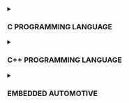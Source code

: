  <details><summary><h3>C PROGRAMMING LANGUAGE</h3></summary>
 
<!-- ----------------------------------C Bassic-------------------------------------------- -->


<details>
  <summary><h4>C BASIC </h4></summary>

#### 1. Type Data and Libraries:

Trong ngôn ngữ C, thì sẽ có các thư viện chuẩn có sẵn như:
```C
 #include<stdio.h>
 #include<stdlib.h>
 #include<stdint.h> 
```
   Các loại kiểu dữ liệu được dùng trong C và tuỳ thuộc vào kiến trúc của vi xử lý mà các kiểu dữ liệu có kích thước khác nhau:

 <img src="https://web888.vn/wp-content/uploads/2022/03/C-Datatypes-Range-and-Sizes.webp">
 

   Trong Embedded System thì ta sẽ sử dụng thư viện:
```C 
#include <stdint.h>
```
 
**Example:**
```C
#include<stdio.h>
#include<stdint.h>

uint8_t var; // 1 byte  // 2^8=256 //Giá trị từ 0 to 255
uint32_t var2;// 4 byte // 2^32 memmory //Giá trị  0 den 2^32-1
int16_t var3;// 2 byte // 2^16 memory //Giá trị -(2^16)/2 to (2^16)/2 -1
```
#### 2. Typedef:
  
- Được dùng để thay đổi tên cho kiểu dữ liệu.
```c
 typedef struct 
 {
    float x;
    float y;
 }ToaDo;          // dung typedef doi ten du lieu struct

typedef int typeint;// dung typedef de doi ten int

 typeint a=10;   // khai bao a theo typeint
 ToaDo data;     //  khai bao data theo ToaDo
```

#### 3. Function:
 
 Trong C, thì sẽ hai loại hàm trả về giá trị hoặc không có kiểu trả về. Ngoài ra còn có hàm trả lại địa chỉ.
 ```c
 // Hàm không có kiểu trả về
 void test (){
    printf("Gia tri ham so\n");
 }
// Hàm trả lại giá trị là kiểu int
 int tong(int a, int b){
     return a + b;
 }
 // Hàm trả lại địa chỉ của 1 đối tượng
 int *ptr(){   // Hàm trả lại địa chỉ 
    static int x = 10;
    return &x;
 }
 ```
#### 4. Enum:
  Là kiểu dữ liệu liệt kê trong C, các member sẽ được giá trị và các member kế sau sẽ được + 1. Dùng typedef để thay đổi tên dữ liệu.

  **Tóm lại:**
  + Giá trị của các phần tử sẽ bằng 0 -> N-1 nếu không gán giá trị ban đầu
  + Giá trị của phần tử sau sẽ tăng lên 1 đơn vị so với phần tử đứng trước
 ```c
 typedef enum{
     Thu2,
     Thu3, 
     Thu4,
     Thu5, 
     Thu6,
}Thu;

Thu x;
 ```
#### 5. For loop:
Vòng lặp for sẽ có 3 phần: Khởi tạo biến -> So sánh điều kiện -> Thay đổi giá trị.

```c
for(uint8_t i=0; i<10;i++) // khoi tao bien, condition of i, change value
    {
        printf("Gia tri: %d\n", i); // gia tri man hinh
    }

    // break in loop
     for(uint8_t i=0; i<10;i++) 
    {
        if(i>6) break;// when meet break then exit loop
        printf("Gia tri: %d\n", i); 
    }

    // continious in loop
     for(uint8_t i=0; i<10;i++) 
    {
        if(i>6) continue;;// when meet continious cancel 
        //cau lenh ben duoi and quay lai vong lap
        printf("Gia tri: %d\n", i); 
    }

```
#### 6. While:
Đối với while thì sẽ thực hiện kiểm tra điều kiện sau đó mới thực hiện câu lệnh bên dưới.
```c
 // loop while

    while (i<10)// nếu thoả điều khiên trong while thì tiếp tục lệnh
    {
        printf("Gia tri cua dieu khien: %d\n",i);
        i++;
    }
```
#### 7. Do while:
Đối với do while thì sẽ thực hiện câu lệnh trước rồi mới kiểm tra điều kiện.
```c
// do while
  do
   {
    printf("Gia tri la : %d\n", x);
    x++;
   } while (x<10);
```
#### 8. If else:
Đối với trường hợp này nếu 1 trong các điều kiện thoả thì thoát và xuống câu lệnh bên dưới.
```c
if (y>=8)
   {
    printf("Gioi ");
   }
else if (y>=7)
   {
    printf("Kha ");
   }
else
   {
     printf("Trung Binh ");
   }

```
Đối với trường hợp này thì sẽ so sánh các trường hợp nếu thoả thì thoát và xuống câu lệnh bên dưới. Ở kiểu này thì nó sẽ làm tốn thời gian xử lý hơn.
  ```c
  if (y>=8)
   {
    printf("Gioi ");
   }
   if (y>=7)
   {
    printf("Kha ");
   }
   if (y<=5)
   {
     printf("Trung Binh ");
   }
   
  ```
  #### 9. Switch case:
Đối vơi switch case thì sẽ so sánh từng case sẽ thực hiện. Cần phải phải có `break` để thoát ra nếu không nó sẽ thực hiện lệnh bên dưới. Nếu không có trường hợp nào thoả thì xuống `default` thực hiện.
  ```c
  switch (thu)
   {
   case Thu2:
    printf("Thu 2\n");
    break;
   case Thu3:
    printf("Thu 3\n");
    break;
   case Thu4:
    printf("Thu 4\n");
    break;
   case Thu5:
    printf("Thu 5\n");
    break;
   case Thu6:
    printf("Thu 6\n");
    break;
   default:
   printf("Khong hop le\n");
    break;
   }
  ```
</details>



<details>
<summary><h4>POINTER</h4></summary>

#### 1. Khái niệm về Pointer?

* Là biến sẽ lưu giá trị là địa chỉ bộ nhớ/ô nhớ của đối tượng mà nó trỏ đến.

* Để trỏ đến lưu địa chỉ của đối tượng thì biến con trỏ phải được khai báo đúng kiểu dữ liệu.
- Bộ nhớ RAM chứa rất nhiều ô nhớ, mỗi ô nhớ có kích thước 1 byte.
- Mỗi ô nhớ có địa chỉ duy nhất và địa chỉ này được đánh số từ 0 trở đi. Nếu CPU 32 bit thì có 2^32 địa chỉ có thể đánh cho các ô nhớ trong RAM.

![pointer](https://gochocit.com/wp-content/uploads/2021/09/dia-chi-don-vi-nho-duoc-danh-dia-chi.png)

* Khi khai báo biến, trình biên dịch dành riêng một vùng nhớ với địa chỉ duy nhất để lưu biến. Trình biên dịch có nhiệm vụ liên kết địa chỉ ô nhớ đó với tên biến. Khi gọi tên biến, nó sẽ truy xuất tự động đến ô nhớ đã liên kết với tên biến để lấy dữ liệu. 

![pointer](https://gochocit.com/wp-content/uploads/2021/09/dia-chi-cua-bien-la-dia-chi-o-nho-dau-tien.png)
    
```c
 int *ptr= &a;

 printf("Dia chi cua a : %p\n", &a);

 printf("Dia chi cua a : %p\n", ptr);

 printf("Gia tri cua a : %p\n", *(&a));

 printf("Gia tri cua a : %p\n", *ptr);
```
  
#### 2. Kích thước của  biến con trỏ

Thực tế kích thước con trỏ sẽ phụ thuộc vào kiến trúc của vi xử lý:

- Kiến trúc 32 bit/8 bit = 4 bytes
- Kiến trúc 64 bit/8 bit = 8 bytes
- Kiến trúc 16 bit/8 bit = 2 bytes

#### 3. Khai báo con trỏ:
  <`kiểu dữ liệu`>  *<`tên biến`>

**Các kiểu dữ liệu khai báo con trỏ**
  
  ```C
  int *ptr1; // khai báo con trỏ để trỏ tới biến kiểu nguyên 
  float *ptr2; // khai báo con trỏ để trỏ tới biến kiểu thực 
  char *ptr3; // khai báo con trỏ để trỏ tới biến kiểu ký tự 
```

 *Example :*
```C
#include <stdio.h>
int main(){
	int *ptr=&a;
	printf("dia chi a %p\n",&a);
	printf("gia tri ptr %p\n",ptr);
	printf("gia tri cua a :d\n",*ptr);
return 0;
}
```
#### 4. Con trỏ Void: 

*Khai báo* : void *ptr;

Void *ptr là con trỏ có thể trỏ lưu địa chỉ tất cả các đối tượng với kiểu dữ liệu khác nhau. Nhưng để lấy giá trị tại các đối tượng đó thì cần ép kiểu dữ liệu cho con trỏ.

```C
printf("test i=%d\n",(int*)ptr); //ép kiểu ptr về int
```
Nếu muốn lấy giá trị tại địa chỉ
```C
printf("test i=%d\n",*(int*)ptr);  
```
**Example:**
```c
//con tro void
int i=10;
double d=10.3;   
char c='A';

void *ptr=NULL; // con trỏ void sẽ lưu Null(giá trị 0 ) sẽ không biến thành con trỏ rác

void test(){
    printf("This is a test\n");
 }

ptr=&d;
printf("Gia tri tai dia chi: %lf ",*((double*)ptr));// Lấy giá trị của đối tượng khi con trỏ void trỏ đến và ép kiểu dữ liệu double cho ptr

ptr=&c;
printf("Gia tri tai dia chi: %c ",*((char*)ptr));// Lấy giá trị của đối tượng khi con trỏ void trỏ đến và ép kiểu dữ liệu char cho ptr

ptr=&i;
printf("Gia tri tai dia chi: %d ",*((int*)i));// Lấy giá trị của đối tượng khi con trỏ void trỏ đến và ép kiểu dữ liệu int cho ptr

ptr=&test;
printf("Dia chi ham test : %p\n ", ptr);// Lấy địa chỉ của hàm test
```

#### 5. Con trỏ hàm:

**`<kiểu trả về> (*tên con trỏ)(input parameter)`**
* Là con trỏ lưu trữ địa chỉ của một hàm, ta có thể gọi hàm(với các input parameter) mà thông qua biến đó trỏ tới như sau:

`**Ngoài ra, ép kiểu con trỏ trỏ đến object thành con trỏ hàm:**`

```c
 void *ptr3=NULL;// con trỏ void
    
 ptr3=&Tich1;// tro den luu dia chi ham Tich

((void(*)(int,int))ptr3)(8,4); // ép kiểu về con trỏ thành con trỏ hàm với hai input parameter
```

**Example về Pointer hàm nhận với input paramater kiểu int và trả về dữ liệu kiểu void.**
```C
void (*func)(int,int);// khai báo con trỏ hàm với hai input parameter
```
*Các function:*
```c
void Tong(int a, int b){
    printf("Tong cua %d va %d: %d\n",a,b,a+b);
}

void Hieu(int a, int b){
    printf("Hieu cua %d va %d: %d\n",a,b,a-b);
}

void Tich1(int a, int b){
    printf("Multiple cua %d va %d: %d\n",a,b,a*b);
}

int Tich2(int a, int b){ // hàm trả về kiểu int
    return a*b;
}

void Divide(int a, int b){
    printf("Divide cua %d va %d: %lf\n",a,b, (double) a/b);
}
```

```C
int main(){

      void(*ptr1)(int,int);// khai báo con trỏ hàm kiểu void

      ptr1=&Tong;// lưu địa chỉ hàm Tong
      ptr1(4,5); // Cho hàm Tong với hai input parameter

      ptr1=&Hieu;// lưu địa chỉ hàm Hieu
      ptr1(8,2); // Cho hàm Hieu với hai input parameter

      ptr1=&Tich1;// lưu địa chỉ hàm Tich1
      ptr1(2,4);  // Cho hàm Tich1 với hai input parameter

      ptr1=&Divide;// lưu địa chỉ hàm Divide
      ptr1(6,2);   // Cho hàm Divide với hai input parameter

      int(*ptr2)(int,int)=&Tich2;// khai báo con trỏ hàm kiểu int 
      ptr2(5,6);                 // Cho hàm Tich2 với hai input parameter               
}
```

**Ngoài ra, ta có thể dùng hàm function với input paramater là  `con trỏ hàm` với hai `biến kiểu int`**
```c
void Tinhtoan(void(*func)(int,int),int a, int b){    // input: con trỏ hàm và hai biến kiểu int
      printf("Tinh Toan\n");
     func(a,b);                                      // input : a và b
}


int main(){

   Tinhtoan(&Tong,9,9);  // Cung cấp input cho hàm Tinhtoan

   Tinhtoan(&Divide,9,4); // Cung cấp input cho hàm Tinhtoan
 
}
```
**Sủ dụng một mảng con trỏ để trỏ đến lưu trữ địa chỉ các hàm:**

```C
int main(){

void *arr[]={&Tong,&Hieu,&Tich1,&Divide};// Mảng của con trỏ lưu địa chỉ các hàm

((void(*)(int,int))arr[2])(6,7);// ép kiểu con tro arr[2] thành con tro hàm 

((void(*)(int,int))arr[0])(8,6);// ép kiểu con tro arr[0] thành con tro hàm 

return 0;
}
```
### Tại sao phải dùng con trỏ Null?

`Con trỏ NULL`: khi khai báo 1 con trỏ phải gán địa chỉ cho nó, nếu khai báo chưa sử dụng thì khai báo thành con trỏ NULL ( lưu giá trị 0 ), không gán trị cho thì nó sẽ là con trỏ rác và trỏ đến lưu địac chỉ rác.


#### 7.Pointer to pointer:
* Cũng là một biến con trỏ nhưng sẽ lưu giá trị là địa chỉ của một biến con trỏ khác thay vì lưu địa chỉ của một đối tượng.

```C
int *ptr=&a;// ptr1 trỏ đến lưu địa chỉ của biến a
int **ptr1= &ptr; // ptr1 đến trỏ đến lưu địa chỉ của ptr

printf("Gia tri: %p",*(ptr1))// lấy giá trị mà ptr1 lưu địa chỉ đó là ptr

printf("Gia tri: %d",*(ptr))// lấy giá trị mà ptr lưu địa chỉ đó là a

printf("Gia tri: %d",*(*ptr1))// lấy giá trị địa chỉ a
```
* Lưu ý: Khi nào dùng input parameter là con trỏ và biến. Dùng biến khi ta không muốn thay đổi giá trị của biến trong hàm. Dùng con trỏ khi ta có thể thay đổi giá trị biến sử dụng trong hàm.
```c
   test(int *ptr, int a);

   test(&a,5);
```
#### 7. CON TRỎ HẰNG :
```c
int i = 10;
const int *ptr = &i;  // con trỏ hằng
*ptr = 89;  // lỗi vì không thể thay đổi giá trị của i thông qua con trỏ ptr chỉ có thể thay đổi giá trị qua i
// Chỉ thay đổi được địa chỉ mà biến con trỏ lưu
ptr = &x;   // thoả
x = 50;     // thoa
```

#### 8. HẰNG CON TRỎ :
```c
int i = 10;
int* const ptr = &x;
*ptr = 15;  // thay đổi giá trị i thông qua con trỏ ptr
px = &y;   // không thể thay đổi giá trị địa chỉ mà ptr lưu
```
#### 9. Chức năng CONST :
```c
void test(){
    const int a=10; // khoi tao phan vung Stack 
                   // thoat hoi ham thi thu hoi vung nho
//Các biến khai báo cục bộ và input parameter đều được lưu ở phân vùng Stack trừ cục bộ static
}
```
*Lưu ý: Các biến khai báo ở các phân vùng nhớ Text, Data, BSS thì khai báo toàn cục mới có hiệu lực, trừ biến cục bộ static ở Data và BSS*

**Example:**
```c
int arr[] = {6, 9, 5};

void string(const int arr[]){    //khi có const thì ta không thể thay đổi giá trị của các phần tử mảng

int main(){
   string(arr);
}
}
```
```c

void test1(const int a)// 0xa2 k de thay gia tri 20 khi co "const"
{

}

int main(int argc, char const *argv[])
{
  
    int b=20;// 0xc1
    test1(b);// gan gia tri 20
    printf(""Gia tri : %d);
    return 0;
}
```
*Lưu ý :*
```c
typedef struct main
{
    int x;
    int y;
}Point;
// chỉ là kiểu dữ liệu (format) chưa được khởi động bên trong phân vùng nhớ

Point x =(1,3);// khởi tạo phân vùng nhớ
```

</details>


<details>
<summary><h4>MEMORY LAYOUT</h4></summary>

**Sơ đồ phân vùng nhớ trên RAM Memory:**


|          Stack          |
| :---------------------: |
|            ↓            |
|            ↑            |
|          Heap           |
| Bss(Uninitialized data) |
| Data(Initialized data)  |
|          Text           |
	
#### 1. Phân vùng Text:
- Khi nạp source chương trình cho vi xử lý thì sẽ được lưu ở bộ nhớ Flash, cho dù tắt nguồn thì data và thông tin ở Flash vẫn không bị mất. Khi ta khởi động thì source program sẽ copy trong bộ nhớ Flash sang bộ nhớ RAM vào phân vùng TEXT, khi tắt nguồn thì data trong bộ nhớ RAM sẽ bị reset lại. Tốc độ truy xuất ở bộ nhớ RAM sẽ nhanh hơn so với bộ nhớ Flash.Thực tế, bộ nhớ Flash cũng có thể truy xuất dữ liệu ra nhưng tốc độ truy xuát sẽ bị chậm hơn.

- Chỉ quyền truy cập chỉ Read và nó chưa lệnh để thực thi nên tránh sửa đổi instruction.

- Chứa khai báo hằng số (constant) trong chương trình thì sẽ không bị thay đổi.
```c
const int b =20;// Khai bao constant duoc luu phan vung o TEXT
```

#### 2. Phân vùng Data:

- Quyền truy cập là Read và Write.
 ```c
  int a=30;// khai bao biến toàn cục phân sẽ lưu phân vùng Data
  a=20 ;  // cho quyền write biến toàn cục
  printf("a= %d\n", a);
 ```

- Chứa biến toàn cục or biến static với giá trị khởi tạo khác không.
```c
int a=9;// Biến toàn cục ở  phầnn vung Data
static int d=8;// Bien global/Local static ở phân vùng Data
```
- Được giải phóng/thu hồi khi kết thúc vòng đời của chương trình.

#### 3. Phân vùng BSS:

- Quyền truy cập là Read và Write.
 ```c
  int b=0;
  // khai bao biến toàn cục phân vùng BSS
  b=20 ;  // write biến toàn cục
  printf("b= %d\n", b);
 ```

- Chứa biến toàn cục or biến static với giá trị khởi tạo khác không.
```c
int a;
int a=0;
// Biến global được phân vung BSS
static int d=0;// Bien global/local static được phan vùng ở BSS
```
- Được giải phóng/thu hồi khi kết thúc vòng đời của chương trình.
     
####  4. Phân vùng Stack:

- Quyền truy cập là read và write.

  ```c
    int a=20// Bien local ở phân vùng Stack
    a=10;
    printf("a= %d\n", a);
  ```
- Được sử dụng cấp phát cho biến local, input parameter của hàm,…
  ```c
   void Tong(int a, int b){   // hai bien input parameter a va b duoc phan vung o Stack

   int c;// bien local o phan vung o Stack
   c=a+b;// thuc hien phep tong a + b ở bộ ALU tính toán (bo xu ly trung tam)
  
   printf("Tong cua a va b: %d\n", c);
  
   printf("Dia chi cua a: %p\n", &a);  // 
   printf("Dia chi cua b: %p\n", &b);
   printf("Dia chi cua c: %p\n", &c);
   }
  ```

- Sẽ được giải phóng/thu hồi vùng nhớ khi ra khỏi block code/hàm
  ```c
   Tong(5,7);      // khoi tao int a // 0x01
    //             // khoi tao int b // 0xc0
    //             // khoi tao int c // 0xd0
   printf("-------\n");
   // sau khi thoat khoi function thi no se thu hoi bo nho
   Tong(8,4);       // se truy cap vao bo nho Stack de luu
   // khởi tạo các biến a b c có thể cùng địa chỉ đã thu hồi
  ```

#### 5. Phân vùng Heap:

*Tại sao phải cấp phát bộ nhớ động. Vì thực tế khi khai báo 1 mảng tĩnh thì nó mảng tĩnh không thể thay đổi được kích thước mảng cũng như số lượng phần tử của mảng:*

  ```c
 uint32_t arr[]={1,7,3,5,9};// mảng tĩnh không thay đổi được kích thước va được lưu ở phân vùng Stack.

 for (uint32_t i = 0; i < 5; i++)
 {
    printf("dia chi %d: %p\n",i+1,arr + i);
 }
  ```

- Quyền truy cập là read và write.

-Các hàm được sử dụng để cấp phát bộ nhớ động như: Malloc, Realloc.
- Sẽ được giải phóng/ thu hồi vùng nhớ khi gọi hàm free().
```c
    uint16_t *ptr= (uint16_t*)malloc(sizeof(uint16_t)*5);
    // 0x01 0x02 0x03 0x04 0x05
    // no se cap phat vung nho dong o vung nho Heap

    for (uint8_t i = 0; i < 5; i++)// bien i duoc phan vung Stack
    {
        ptr[i]=2*i;
    }
    for (uint8_t i = 0; i < 5; i++)//  bien i duoc phan vung Stack
    {
      printf("Gia tri i = %d\n", ptr[i]);
    }
   // Khi do cac phan tu của mang dong la: ptr[0], ptr[1], ptr[2], ptr[3], ptr[4]...

    printf("Dia chi: %d\n",sizeof(ptr[4])); // kich thuoc phan tu

    // Thay doi kich thuoc vung nho
    ptr=(uint16_t*)realloc(ptr,sizeof(uint16_t)*7);// thay doi kich thuoc cua vung nho
    
    
    for (uint8_t i = 0; i < 7; i++)
    {
        ptr[i]=2*i;
    }
    for (uint8_t i = 0; i < 7; i++)
    {
      printf("Gia tri i = %d\n", ptr[i]);
    
    // Cac malloc, calloc, realloc thi bo nho thi duoc luu phan vung nho Heap

    free(ptr);// Sau khi cap phat bo nho dong thi can giai phong/thu hoi bo nho 
```
**Cấp phát bộ nhớ động trong C : Malloc, Calloc, Realloc**

Cú pháp khai báo phân vùng nhớ động thường gặp:
```C
void * malloc (size_t size);
void * realloc (size_t num, size_t size);
void * calloc (size_t count ,size_t size);
```
 * Dùng  malloc tạo ra vùng nhớ động trên Heap và biến con trỏ trỏ đến.
 * Dùng  realloc để thay đổi kích thước vùng nhớ động của phần tử khi mà biến con trỏ trỏ đến.
 * Dùng  calloc cũng giống malloc thì các phần tử trên vùng nhớ động thì nó đều sẽ có giá trị là 0.
   
   `Cả ba hàm đều trả về là địa chỉ(Pointer kiểu void) cho nên ta cần phải ép kiểu dữ liệu hàm`
* Example
```C
// cú pháp malloc, realloc

uint8_t *ptr=(uint8_t*)malloc(sizeof(uint8_t)*5);          // tao vung nho 5 byte với mỗi phần từ là 1 byte
unit16_t *ptr=(uint16_t*)malloc(sizeof(unit16_t)*5);      // tao ra 1 mang voi 5 phan tư. Moi phan tu co kich thuoc 2 byte
```
 Dùng `free` : để thu hồi vùng nhớ.
```C
 free(ptr); // giai phong bo nho dong o phan vung Heap
```

#### 6. Stack và Heap

• Phân vùng nhớ Heap và Stack đều được lưu trữ trong RAM khi chương trình được thực thi.

• Bộ nhớ Stack được dùng để lưu trữ các biến cục bộ trong hàm, tham số truyền vào... Truy cập vào bộ nhớ này rất nhanh và được thực thi khi chương trình được biên dịch.

• Bộ nhớ Heap được dùng để lưu trữ vùng nhớ cho những biến con trỏ để trỏ cấp phát bộ nhớ động cho các hàm malloc - calloc - realloc.

**Kích thước vùng nhớ**

* Stack: kích thước của bộ nhớ Stack là cố định, tùy thuộc vào từng hệ điều hành, ví dụ hệ điều hành Windows là 1 MB, hệ điều hành Linux là 8 MB (lưu ý là con số có thể khác tùy thuộc vào kiến trúc hệ điều hành của bạn).

* Heap: kích thước của bộ nhớ Heap là không cố định, có thể tăng hoặc giảm do đó sẽ đáp ứng được nhu cầu lưu trữ dữ liệu của chương trình.

**Đặc điểm vùng nhớ**
  
* Stack: vùng nhớ Stack được quản lý bởi hệ điều hành, dữ liệu được lưu trong Stack sẽ tự 
động hủy khi hàm thực hiện xong công việc của mình.

* Heap: Vùng nhớ Heap được quản lý bởi lập trình viên (trong C hoặc C++), dữ liệu trong Heap sẽ không bị hủy khi hàm thực hiện xong, điều đó có nghĩa bạn phải tự tay hủy vùng nhớ bằng câu lệnh `free (trong C)`, và `delete() hoặc delete [] (trong C++)`, nếu không sẽ xảy ra hiện tượng rò rỉ bộ nhớ. 

*`Lưu ý: việc tự động dọn vùng nhớ còn tùy thuộc vào trình biên dịch trung gian.`*

  **Vấn đề lỗi xảy ra đối với vùng nhớ**
  
* Stack: bởi vì bộ nhớ Stack cố định nên nếu chương trình bạn sử dụng quá nhiều bộ nhớ 
vượt quá khả năng lưu trữ của Stack chắc chắn sẽ xảy ra tình trạng tràn bộ nhớ Stack 
(Stack overflow), các trường hợp xảy ra như bạn khởi tạo quá nhiều biến cục bộ, hàm đệ 
quy vô hạn,...

Ví dụ về tràn bộ nhớ Stack với hàm đệ quy vô hạn:
```C
 int foo(int x){
 printf("De quy khong gioi han\n");
 return foo(x);
}
```

- Heap: Nếu bạn liên tục cấp phát vùng nhớ mà không giải phóng thì sẽ bị lỗi tràn vùng nhớ Heap (Heap overflow).

- Nếu bạn khởi tạo một vùng nhớ quá lớn mà vùng nhớ Heap không thể lưu trữ một lần 
được sẽ bị lỗi khởi tạo vùng nhớ Heap thất bại.

Ví dụ trường hợp khởi tạo vùng nhớ Heap quá lớn:
```C
int *A = (int *)malloc(18446744073709551615);
```

</details>


<details>
<summary><h4>VARIABLES</h4></summary>

Biến static được cấp phát bộ nhớ trong data segment

#### 1. Static local variable:

Khi 1 biến cục bộ được khai báo với từ khóa static và ô nhớ không bị thu hồi khi hàm kết thúc, chỉ có thể được gọi trong hàm khởi tạo ra nó. Mỗi lần hàm được gọi, giá trị của biến dó sẽ là giá trị lần gần nhất hàm được gọi.
```C

#include<stdio.h>
 
 void test(){
    static int a=10;// bien static local o phan vung nho Data
                    // doi voi bien static sau khi ket thuc chtr thi khong bi thu hoi bo nho
   printf("Gia tri : %d\n", a);
    a++;
 }
 
int main() {

     test();          //giá trị của x sẽ là 10
     test();          //giá trị của x tăng lên 1 đơn vị là 11
     test();          //giá trị của x tăng lên 1 đơn vị là 12
   return 0;
}
```
Kết quả:
`10
11
12`

#### 2. Static global variable:
Biến static toàn cục ta chỉ có thể sử dụng biến đó trong File của nó, các File khác không truy cập được. 
```C
// biến a này chỉ được sử dụng trong file main.c
static int a;    // được phân vùng nhớ BSS.

// hàm test() này chỉ được sử dụng trong file main.c
static void test() {};   
```

#### 3. Extern:
Dùng để lấy hàm/biến trong một file nào đó của Folder để sử dụng (trừ static hàm/biến).

```c
 extern void test();// lấy hàm test() từ file khác

 extern int count;// lấy biến count từ file khác
// Sau khi đó test và biến count cả hai file là như nhau
```

#### 4. Volatile:

* Được dùng trong lập trình nhúng (Embedded System) với từ khóa volatile
* Việc khai báo biến volatile để tránh những lỗi sai khó phát hiện do tính năng optimization của compiler.

```c
 volatile int test;// thong bao cho complier khong duoc phep toi uu biến test;

    while (1)
    {
      test =readDataUART(); // doc tin hieu trạng thái từ phần cứng

      A();
      B();
      C();
    }
     
```

   #### 5. Register:

  - Việc dùng lệnh `register` có nghĩa là ta se lưu biến khởi tạo trên thanh ghi thay vì ta phải lưu biến trên bộ nhớ RAM.
 
    
   <img src="https://i.imgur.com/Q4Vnowf.jpg">

  ```C
  int a=10;// khai báo biến trên phần vùng stack trên RAM
  a=a+20;
  ```
 *Khi ta khởi tạo vùng nhớ cho a trên bộ nhớ RAM thì phép toán a+20 sẽ lấy từ bộ nhớ RAM sang register rồi qua bộ ALU(bộ xử lý trung tâm) để thực hiện phép tính toán. Sau đó, ALU sẽ chuyển giá trị về cho register rồi về RAM. Chính vì vậy nó sẽ là mất thời gian, khi ta dùng `register` để khởi tạo vùng nhớ cho a trên thanh ghi thì ta chỉ cần trao đổi giữa ALU với thanh ghi.*
 *Thực tế, hiện nay tốc độc trao đổi giữa RAM và thanh ghi cũng rất nhanh nhưng đối với một số vi điều khiển thì còn đang khá chậm. Thanh ghi cũng giống như bộ nhớ RAM nhưng khả năng lưu data không lớn.
 
 ```c
  register int x=10;//  khởi tạo bộ nhớ cho a  tren thanh ghi register cho nen toc do xu ly nhanh hon so voi luu tren RAM

  ```
  

</details>



<details>
<summary><h4>STRUCT & UNION </h4></summary>
	
#### 1. Struct:

* Kích thước của struct phụ thuộc vào kiểu dữ liệu lớn nhất để quét và phụ thuộc vào cách sắp xếp các member trong struct.
* Các member trong struct sẽ có địa chỉ liền kề nhau.
  Giải thích không đầy đủ: Kích thước của struct là kích thước của các member cộng lại với bộ nhớ đệm(pending).
*Example 1: Cách truy cập các member trong struct*
 - Tên của kiểu struct co thể do người dùng tự định nghĩa và dùng typedef.
```c
      typedef struct {
        uint8_t x;
        uint8_t y;
      }toaDo;
      int main(){
        toaDo M;  //hoặc {.x=10, .y=20};
        M.x = 10;
        M.y = 20;
        printf("toa do diem M: M.x = %d, M.y = %d\n", M.x, M.y);
        return 0;
      }
```
*Example2: Kích thước struct*

```C
 typedef struct
 {
    uint8_t x; // 1 byte     1 byte + 2 byte + 4byte + 1 bytes bo nho dem    = 8
    uint16_t z;// 2 bytes   
    uint32_t y;// 4 bytes    
    uint64_t t;// 8 bytes   8 byte                                           = 8           
 }toado;
// Do uint64_t là 8 byte theo dựa vào compiler của gcc thì mối lần quét là 8 byte.

 printf("Dia chi var: %d \n", sizeof(toado));// in cái kích thước cua struct
// ket qua : 8


//
   typedef struct
  {
    uint8_t x;// 1 byte      1 byte + 7 bytes bo nho dem
    uint16_t z;// 2 bytes    8 bytes
    uint32_t y;// 4 bytes    2 byte + 4 bytes + 2 bo nho dem 
    uint32_t t;// 4 bytes    4 bytes 
    uint64_t m;// 4 bytes
    uint32_t i;
  }toado;
```
#### 2. Union:

* Union là kiểu data do người dùng định nghĩa sẽ gồm các member với nhiều kiểu dữ liệu khác nhau nhưng các member sẽ có cùng địa chỉ. Tại 1 thời điểm thì ta chỉ nhận được một giá trị với từng kiểu loại dữ liệu của member.
* Ngoài ra kích thước của Union sẽ phục thuộc vào kiểu dữ liệu lớn nhất của member theo complie gcc để quét nần kích thước của Union có thể là bộ nhớ member lớn nhất + bộ nhớ đệm (pending).
Lưu ý: Các member đều có cùng vùng nhớ vậy khi dùng cái nào thì ta sẽ phải gọi từng member ra nếu gọi cùng lúc các member thì sẽ bị ghi đè. Tóm lại, khi mà ta thay đổi giá trị của một member thì sẽ ảnh hưởng đến các member khác. Khi trong quá trình truyền data thì tại 1 thời điểm ta có thể nhận giá trị của một kiểu dữ liệu của member duy nhất.
```C
 typedef union
 {
    uint8_t var1[5];  // 1 byte    15 bytes
    uint64_t var2[3]; // 8 byte    24 bytes
    uint32_t var3[7];//  4 byte    28 bytes     cho nên phải quét : 8 *4 = 32 bytes
 }typeunion;
// Do kiểu dữ liệu lớn nhất là uint64_t (8 byte) nên theo compiler gcc thì nó sẽ quét 8 byte. Cho nên kích thước Uinon là 28 bytes + 4 bytes bộ nhớ đệm = 32 byte

 int main(){
    // cách truy cập vào từng member của struct
    printf("Dia chi var1: %d \n", &(var.var1));// lấy địa chỉ member var1

    printf("Dia chi var2: %d \n", &(var.var2));// lấy địa chỉ member var2

    printf("Dia chi var3: %d \n", &(var.var3));// lấy địa chỉ member var2

    printf("Value of members: %d ", sizeof(typeunion));// kich thuoc union   

    // Kiểm tra việc lưu giá trị các membert trên cùng địa chỉ nhớ
    for (int i = 0; i < 5; i++)
    {
        /* code */
        var.var1[i]=i; // 0 1 2 3 4
    }
    
     for (int i = 0; i < 3; i++)
    {
        /* code */
        var.var2[i]=i*2; // 0 2 4
    }

     for (int i = 0; i < 6; i++)
    {
        /* code */
        var.var3[i]=i*3; // 0 3 6 9 12 15
    }

     for (int i = 0; i < 5; i++)
    {
      printf("%d ", var.var1[i]);
    }
 }
// ket qua: 0 3 6 9 12
```
**Example về việc dùng Union khi truyền frame data:**

```c
 typedef union 
 {
   struct 
    {
        uint8_t id[2];// 1 byte
        uint8_t data[3];// 1 byte
        uint8_t checkSum[1];// 1 byte     3 cai khong co buyte pending
    }object;

    uint8_t arr[6];
    /* data */
 }dataFrame;

 int main(){
    // data package tranmission: 1 byte ID
    //                           3 byte Data
    //                           1 byte checkSum
    //                           0x01 0xC2 0xF8 0xF2 0x0A7

    dataFrame test;

    test.object.id[0]=0x01;
    test.object.id[1]=0x03;
    test.object.data[0]=0x89;
    test.object.data[1]=0x08;
    test.object.data[2]=0xE4;
    test.object.checkSum[0]=0xE9;
 }

```
 **Ta cần dùng Debugger để quan sát quá trình truyền và nhân data giữa các member trong Union vởi mảng arr.**
 
#### 3. So sánh Struct và Union:

•	`Struct`: Dữ liệu của các member của struct được lưu trữ ở những vùng nhớ khác nhau. Do đó kích thước của 1 struct phụ thuộc vào kiểu dữ liệu lớn nhất   trong member để complier gcc để quét số bytes và cũngphụ thuộc các sắp xếp các member trong struct.

•	`Union` :  Các member sẽ có cùng 1 địa chỉ nhớ. Kích thước của union cũng phụ thuộc vào kiểu dữ liệu lớn nhất trong member để biết complie gcc biết quét số bytes. Cho nên kích thước của Union sẽ bằng member có kích thước lớn nhất + bộ nhớ đệm (pending).

*Lưu ý*: `Thực tế, việc quét số bytes bao nhiêu thì bản chất nó phụ thuộc vào architect của vi xử lý. Các trường hợp trên chỉ phụ thuộc vào kiểu dữ liệu lớn nhất quét là do complier gcc đã define lại aligment.`

</details>



<details>
<summary><h4>COMPLIER</h4></summary>
	
* Quy trình biên dịch là quá trình chuyển đổi từ ngôn ngữ bậc cao (NNBC) (C/C++, Pascal, Java…) sang ngôn ngữ máy để máy tính có thể hiểu và thực thi. Thực tế các ngôn
ngữ (Pascal,Jave, Python) khi biên dich sang ngôn ngữ máy thì nó đều phải được trải qua chuyển thành ngôn ngữ C.

<img src="https://tapit.vn/wp-content/uploads/2017/07/GCC_CompilationProcess.png">

![image](https://github.com/KhanhTruongTG/EMBEDDED-INTERVIEW-T7/assets/139245069/5354cfc4-a723-434e-b080-bf5669424864)

Chương trình ngôn ngữ C để cho máy tính hiểu được phải trải qua một quá trình biên dịch để chuyển đổi từ dạng source file sang file mã thực thi. Quá trình được chia ra làm 4 giai đoạn chính:
 
#### 1. Giai đoạn tiền xử lý (Pre-processor)

  Giai đoạn này sẽ thực hiện:
  - Các source file .c và .cpp .
  - Xoá bỏ các comment, chú thích.
  - Mở rộng các Macro và Include file.
  - Xử lý các câu lệnh điều kiện: Ifndef, elif...endif .
  - Sẽ copy nội dung từ các file khác để đưa vào file `main.c`  để chạy bằng cách là sẽ dùng include "Text.c". Thực tế thì trong C thì tất cá các file sẽ được chạy trên cùng một file`main.c` .
  
 * Sau khi qua tiền xử lý thì từ file `.c` sẽ tạo ra file code có đuôi `.i` : (main.i). Để tạo ra file main.i thì ta dùng lệnh `gcc -E filename.c -o filename.i` hoặc `gcc -E filename.i` để xem lại code sau quá trình tiền xử lý.

`Chú ý:Để cho hai file main.c và text.c` cùng chạy cfng lúc với nhau thì ta dùng cầu lệnh `gcc main.c text.c -o main` và sau đó nhập `./main` (file main là do ta tạo ra).

#### 2. Giai đoạn dịch NNBC sang Assembly (Compiler)
  
  - Phân tích cú pháp (syntax) của mã nguồn NNBC
  - Chuyển chúng sang dạng mã Assembly là một ngôn ngữ bậc thấp (hợp ngữ) gần với tệp ngôn ngữ máy của bộ vi xử lý.
* Quá trình biên dịch code `.i` thành ngôn ngữ Assembly `.s` .  Dùng lệnh `gcc -S -o filename.i filename.s` để tạo ra file `.s` (main.s).
* Trong ngôn ngữ C thì chương trình sẽ chạy dựa vào địa chỉ hàm và biến.  Khi đó, trong C nó sẽ tự đông truy cập vào bộ nhớ RAM sẽ tìm và lấy địa chỉ trống bất kì
*  Trong file assembly thì ta sẽ thấy các hàm/biến sẽ được tự động gán địa chỉ nào bởi C. Ngoài ra, ta có thể thay đổi địa chỉ cho từng hàm và biến tuỳ ý không nhất thiết phải theo trình tự trong C.
*  Người ta thường dùng ngôn ngữ Assembly để viết hệ điều hành (RTOS) sẽ cho nhiều tab chạy song song với nhau.
  
#### 3. Giai đoạn dịch Assembly sang ngôn ngữ máy (Assember)
  
  - Dich chương trình => Sang mã máy 0 và 1
  - Một tệp mã máy (Object) `.o` hoặc `.obj` sinh ra trong hệ thống sau đó
*  Dùng lệnh `gcc -c filename.c -o filename.o` để tạo ra file `.o` và dùng lệnh `objdump -d -Mintel filename.o` để xem code trong Object file.

#### 4. Giai đoạn liên kết (Linker)
  
  - Trong giai đoạn này mã máy của một chương trình dịch từ nhiều nguồn (file `.c` hoặc file thư viện `.lib`) được liên kết lại với nhau để tạo thành chương trình đích duy nhất.
  - Mã máy của các hàm thư viện gọi trong chương trình cũng được đưa vào chương trình cuối trong giai đoạn này
  - Chính vì vậy mà các lỗi liên quan đến việc gọi hàm hay sử dụng biến tổng thể mà không tồn tại sẽ bị phát hiện. Kể cả lỗi viết chương trình chính không có hàm main() cũng được phát hiện trong liên kết
  - Kết thúc quá trình tất cả các đối tượng được liên kết lại với nhau thành một chương trình có thể thực thi được (`Executable` hay `.exe`) thống nhất

  -> File sau khi gộp lại sẽ có đuôi mở rộng `Executable` hoặc `.exe` trên Window, còn trên MacOS hay Linux có thể đuôi theo chỉ định hoặc không có đuôi mở rộng

  -> Để chạy file code C trên Terminal dùng lệnh `gcc -o filename filename.c` để tạo ra file thực thi, sau đó dùng lệnh `./filename` để chạy file thực thi

</details>


<details> 
<summary><h4>MACRO</h4></summary>

#### 1. Macro

  - Define Marco là một định nghĩa (do lập trình viên đặt tên) dùng để đổi tên (đã định nghĩa) hàm/ biến đã define tương ứng.
  - Quá trình tiền xử lí (pre-processor), các Define Macro có nhiệm vụ sẽ thực hiện define Macro để  thay thế bởi các các định nghĩa hàm/biến tương ứng
 
      ```c
      #define SUM(a,b) a+b// thay thế a + b cho SUM(a,b) ở preprocessor 
      #define TEST abcxy  // thay thế abcxy cho TEST

      printf("Tong cua a va b : %d\n ", SUM(5,6));

      printf("Tong cua a va b : %d\n ", SUM(9,6));
      ```

    `#define SUM(a,b) a+b` => Preprocessor khi gặp bất kỳ lời gọi `SUM(a, b)` nào thì thay ngay bằng `a+b`


     `Macro định nghĩa hàm/biến hoặc cái gì thì sẽ thay thế tương ứng cái đó  trong quá trình tiền xử lý`

#### 2.Khái niệm Ifndef, Elif, Else.. endif:
   
 * **Example 1:**
    ```c
     #define STM32 // define label STM32

     #ifndef STM32 // neu da define label STM32 thi bo cau lenh ben trong va nguoc lai
     int a=10;
     #endif       // ket thuc cau lenh dinh nghia
   ```
* **Example 2:**

  ```c
   #define SIZE 10  // define SIZE la 10

   #if SIZE >20     // So sanh neu thoa thi thuc hien a=30
   int a =30;

   #elif SIZE == 20 // So sanh neu thoa thi thuc hien a=10
   int a= 10;

   #else            // So sanh neu thoa hai cai tren thi thuc hien  a=5
   int a=5;
   #endif

   // Cac cau lenh nay se duoc thuc hien o qua trinh preprocessor
  ```
* **Example 3:**
  
  ```c
    // define ham CREATE_FUNC bang ham void funname(){}
    #define CREATE_FUNC(funname, cmd)        \ 
    void funname(){                          \
    printf(#cmd);                            \
    }
     // ky tu `#` tao dang string (tinh nang cua macro)
     // ky tu `\` de dinh nghia macro va bo phan cuoi 
    CREATE_FUNC(funA,This is funname A\n);  // define macro

    CREATE_FUNC(funB,"This is funname B");  // define macro

  ```
* **Example 4:**
  ```c
  // define FUNC() thanh type var1, var2, var3 ..
    #define FUNC(type, name)      \
    type var1##_ name;            \
    type var2##_ name;            \
    type var3##_ name;

    int main(){
      FUNC(int, test)
    }
   // ky tu `##` tao lien chuoi

   // ket qua: int var1_ test;int var2_ test;int var3_ test;
  ```
* **Example 5:**
  ```c
  // define __VA_ARGS_ cho goi bat cu cai gi ra
  #define FUNC(...)  __VA_ARGS__
  
  #define FUNC(type,...)       \
  int type;                    \
  __VA_ARGS__

  int main(){
    FUNC(name,"This is",15);  // thay the boi  __VA_ARGS__
  }
  // ket qua: int name; "This is"; 15;
  ```
  `Ứng dụng define Macro ở trong Embedded của Autosar khi dùng với nền tảng nhiều vi điều khiển mà không cần thay đổi chương trình:`
  
  File :  **`config.h`**
  ```c
  #define STM32    0
  #define PIC16F   1
  #define ATMGE    2

  typedef enum{   // kieu liet ke enum status
      LOW,
      HIGH
   }Status;

  typedef enum{   // kieu liet ke enum pin 
    PIN0 << 0,    // dich sang trai 0 bit
    PIN1 << 1     // dich sang trai 1 bit
  }Pin;
    
  // dung if, elif .. endif de chon o qua trinh preprocessor
   #if   MCU == STM32                   // So sanh MCU din nghia co phai la STM32 khong
   void digitalWrite(Pin pin, Status status){  // ham dieu khien port
    DAC| pin ~status;
  }
  #elif MCU == PIC16F                  // So sanh MCU din nghia co phai la PIC16F khong  

  void digitalWrite(Pin pin, Status status){  // ham dieu khien port
    CTP| pin ~status;
  }
  #elif MCU==ATMGE                     // So sanh MCU din nghia co phai la ATMGE khong  

  void digitalWrite(Pin pin, Status status){  // ham dieu khien port
    MBC | pin-ASC ~status;
  }
  #endif

  ```
   File:   **`main.c`**

  ```c
  #define MCU STM32  // option use for different of MCU: STM32, PIC16FC, ATMEGA
  #include"config.h" // include file config.h vao file main.c

  int main(){

     while (1)       // vong lap vo han
      {
        digitalWrite(PIN0,HIGH);// dieu khien port vi dieu khien
      }
     
  }

  ```


  

</details>


<details>
<summary><h4>FUNCTION & INLINE</h4></summary>

#### 1. Fuction:
  
 <img src="https://i.imgur.com/O69VYvU.jpg">

* Program counter: Khi khởi động cấp nguồn cho vi điều khiển thì sẽ trỏ vào địa chỉ 0x0000 để bắt đầu chương trình thì nó sẽ tạo program counter. Thì program counter thì nó sẽ đếm tại mỗi địa chỉ rồi + 4 bytes và tại mỗi địa chỉ sẽ lấy giá trị ra đề chạy chương trình.( 4 bytes do kiến trúc vi xử lý 32 bit).

* Stack pointer: được sử dụng khi chương trình đang thực thi theo quy trình chuẩn địa chỉ từ 0x00 0x04 0x08..(kiến trúc vi xử lý là 32 bit) thì chương trình phải chuyển hướng sang địa chỉ hướng. Thì lúc này Stack Pointer xuất hiện sẽ lưu địa chỉ tiếp theo sau đó trước khi `program counter`chuyển hướng đến địa chỉ khác để thực thi function khác (trỏ đến địa chỉ hàm được gọi). Sau khi `program counter` thực thi xong thì sẽ vô `Stack pointer` để lấy địa chỉ và tiếp tục thực thi quy trình chuẩn
  
  Example:
   ```c
     void tong(int a, int b){                  
     // 0xC1... 0XC9       // Stack Pointer      // Program Counter

    
      ("Tong cua a va b: %d\n", a+b);
    }

     int main(int argc, char const *argv[])
     {
   
      A();    // 0x01

      B();    // 0x02

      C();    // 0x03

      tong(9,5);

      tong(6,4);

      return 0;
     }
  ```
     
  - Khi ta khai báo 1 hàm `tong(int a, int b)` thì sẽ có địa chỉ tương ứng từ "0XC1..0XC9". Lúc đó khi bắt đầu chương trình thì nó sẽ chạy tuần từ (Giả sử bộ đếm là 1 byte, thưc tế là 8 byte) hàm`A()// 0x01 => B()// 0x02 =>C()// 0x03` rồi tiếp theo là địa chỉ 0x04 mà lại tới hàm tong(). Thì lúc này địa chỉ `0x04` sẽ được vào `Stack Point` và `Program counter sẽ đếm từ địa chỉ hàm 0xC1.. 0xC9`. Sau khi đếm xong thì `Program counter` vào `Stack Point` để lấy địa chỉ 0x04 để tiếp tục chương trình. Cứ tiếp tục như vậy thì hàm `tong()` chỉ có duy nhất địa chỉ từ `0xC1 .. 0xC9 `nhưng tốc độ sẽ chậm vì phải do thực hiện qua các bước `Stack Pointer và Program counter`.
  - Khi sử dụng với `Macro` thì nó chỉ chức năng định nghĩa hàm (hàm đó có thể ở file khác). Cho nên khi bắt đầu chương trình thì nó sẽ chạy tuần từ(Giả sử bộ đếm là 1 byte, thưc tế là 8 byte) `hàm A()// 0x01 => B()// 0x02 =>C()// 0x03` rồi tiếp theo  `hàm tong()`sẽ có địa chỉ `0x04 ..0x07` rối tiếp đến `hàm tong()`sẽ có địa chỉ `0x08 ..0x1A`. Vậy nên thì trường hợp này thì tốc độ xử lý của nó sẽ nhanh hơn nhưng bộ nhớ nhiều.
  

#### 2. Inline:
Example:
```c
  inline tong(int a, int b){                  // 0xC1... 0XC9             //  abc anc and and     // ngon ngu assembly
    
    printf("Tong cua a va b: %d\n", a+b);
}

int main(int argc, char const *argv[])
     {
   
      A();    // 0x01

      B();    // 0x02

      C();    // 0x03

      tong(9,5);  // copy vào đây  //  abc anc and and

      tong(6,4);  // copy vào đây  //  abc anc and and

      return 0;
     }


```
- **Inline Function** được khai báo với từ khóa `Inline`
- Khi hàm nào là `Inline Function` thì nó thấy hàm `tong()` thì sẽ copy dòng mã assembly or mã máy vào chỗ đó  mà hàm đó đã được complier buit ra mã assembly or mã máy.
- Đối với dùng `Inline` thì tốc độ nhanh hơn và bộ nhớ cũng nhiều không phải qua các bước `Stack pointer` và `Program count`. Nhưng đối với Macro thì nó sẽ khác, Vì `Macro` là địh nghĩa, xử lý ở tiền xử lý còn `Inline` có thế buit `1 function lớn` ra mã assembly và mã máy.




</details>



<details> 
<summary><h4> AUTOSAR C CODING GUIDE</h4></summary>

#### Các quy tắc về đặt tên theo tiêu chuẩn “Autosar C Coding Guidelines” :

"Autosar C Coding Guidelines" là một trong những tiêu chuẩn phổ biến được sử dụng trong lĩnh vực phát triển các hệ thống nhúng. Tiêu chuẩn này cung cấp các quy tắc và hướng dẫn cho việc viết code theo chuẩn Autosar C, giúp đảm bảo tính linh hoạt, dễ bảo trì và dễ mở rộng của hệ thống nhúng.
Tiêu chuẩn Autosar C Coding Guidelines bao gồm nhiều quy tắc về đặt tên biến và hàm, sử dụng hằng số, định dạng code, sử dụng comment, kiểm tra mã nguồn, v.v. Quy tắc này được thiết kế để đảm bảo rằng các nhà phát triển có thể viết code đồng nhất và dễ đọc, giúp giảm thiểu lỗi và tăng tính ổn định của hệ thống nhúng.

Ngoài ra, tiêu chuẩn Autosar C Coding Guidelines cũng đưa ra các hướng dẫn về việc sử dụng các công cụ phân tích mã nguồn để tìm lỗi và cải thiện tính năng của hệ thống nhúng. Điều này là cực kỳ quan trọng đối với các hệ thống nhúng có tính chính xác cao và độ tin cậy yêu cầu cao, như trong các hệ thống điều khiển động cơ và hệ thống an toàn.

#### 1. Quy tắc về đặt tên:

- Sử dụng kiểu đặt tên theo kiểu CamelCase cho các biến và hàm.

- Sử dụng kiểu đặt tên theo kiểu PascalCase cho các cấu trúc và lớp đối tượng.

- Sử dụng chữ hoa cho các hằng số.

- Sử dụng các từ khóa đặc biệt như "const" hoặc "static" để làm rõ rằng biến là hằng số hoặc cục bộ.

- Đặt tên các biến theo quy tắc "type + name" để biểu thị kiểu dữ liệu của biến.

- Đặt tên các biến trong hàm theo quy tắc "type + name" hoặc "name + type" để biểu thị kiểu dữ liệu của biến và thứ tự truyền vào. 
  
**Sử dụng kiểu đặt tên CamelCase cho biến và hàm:**
  ```c
    int numCars = 10;
    float totalSales = 1000.0;
    void getVehicleInfo() { ... }
  ```
**Sử dụng kiểu đặt tên PascalCase cho các cấu trúc và lớp đối tượng:**
  ```c++
   struct CarModel { ... };
   class SalesReport { ... };
  ```
**Sử dụng chữ hoa cho các hằng số:**
  ```c
   const int MAX_NUM_CARS = 100;
   const float DEFAULT_SPEED_LIMIT = 60.0;
  ```
**Đặt tên biến theo quy tắc "type + name":**
  ```c
   int iNumCars = 10;
   float fSalesTotal = 1000.0;
  ```
**Đặt tên biến trong hàm theo quy tắc "type + name" hoặc "name + type":**
  ```c
   int calculateRevenue(int iNumCars, float fPricePerCar);
   void printSalesReport(SalesReport rptSales);
  ```
**Đặt tên biến trong hàm theo quy tắc "type + name" hoặc "name + type":**
  ```c
   int calculateRevenue(int iNumCars, float fPricePerCar);
   void printSalesReport(SalesReport rptSales);
  ```
**Sử dụng tiền tố cho biến để chỉ định mục đích sử dụng của biến:**
  ```c
   int g_iNumCars = 10; // biến toàn cục
   int s_iSalesTotal = 1000.0; // biến cục bộ tĩnh
  ```
**Đặt tên hàm để thể hiện mục đích và hoạt động của nó:**
  ```c
   int calculateRevenue(int iNumCars, float fPricePerCar); // tính doanh thu
   void printSalesReport(SalesReport rptSales); // in báo cáo doanh số
  ```
**Đặt tên hàm callback để thể hiện mục đích và cách sử dụng của nó:**
  ```c
   void ButtonClickedCallback(void); // callback được gọi khi nút được nhấn
  ```
**Đặt tên enum và các hằng số để thể hiện ý nghĩa của chúng:**
  ```c
   enum CarType { SEDAN, SUV, SPORTS };
   const int MAX_NUM_SEATS = 8;
  ```
**Đặt tên các file và thư mục để thể hiện nội dung của chúng:**
  ```c++
   car_model.h // khai báo cấu trúc thông tin xe
   sales_report.cpp // mã nguồn tính toán báo cáo doanh số
  ```  
#### 2. Quy tắc về comment:

**Block-level comment:** là một loại comment được đặt ở đầu của một phạm vi code, chẳng hạn như một file, một module hoặc một class, và được sử dụng để cung cấp thông tin về mục đích, tác giả, ngày tạo và các thông tin khác về phạm vi code đó.

Trong ngôn ngữ lập trình C, block-level comment được đặt bắt đầu bằng ký hiệu /* và kết thúc bằng ký hiệu */, và nội dung của comment được đặt giữa hai ký hiệu này.

```c
/*
* File: sample_file.c
* Author: John Doe
* Date: 24/03/2023
* Description: This is a sample file for demonstrating block-level comment
*/
```
Trong ví dụ trên, block-level comment được sử dụng để cung cấp thông tin về tên file, tác giả, ngày tạo và mô tả cho file "sample_file.c". Khi đọc code, các lập trình viên khác có thể dễ dàng hiểu được thông tin về phạm vi code này và sử dụng nó đúng cách.

 **Function-level comment:** là một loại comment được đặt trước một hàm và được sử dụng để cung cấp thông tin về tên, mô tả, tham số và giá trị trả về của hàm đó. Function-level comment giúp các lập trình viên hiểu rõ hơn về chức năng của hàm và cách sử dụng nó trong code.

Trong ngôn ngữ lập trình C, function-level comment được đặt trên một dòng riêng biệt và bắt đầu bằng ký hiệu /* và kết thúc bằng ký hiệu */. Nội dung của function-level comment bao gồm các thông tin sau:

+ Tên hàm

+ Mô tả về chức năng của hàm

+ Các tham số và kiểu dữ liệu của chúng

+ Giá trị trả về của hàm (nếu có)

```c
/*
* Function: calculate_sum
* Description: This function calculates the sum of two integers
* Input:
*   a - an integer value
*   b - an integer value
* Output:
*   returns the sum of a and b
*/
int calculate_sum(int a, int b) {
  return a + b;
}
```
 *function-level comment:* được sử dụng để cung cấp thông tin về tên hàm, chức năng của hàm là tính tổng của hai số nguyên, kiểu và tên của các tham số, và giá trị trả về của hàm. Các lập trình viên khác có thể dễ dàng hiểu được cách sử dụng hàm này trong code.

#### 3. Quy tắc về định dạng code

**Khoảng trắng và dòng trống:** sử dụng khoảng trắng và dòng trống để tạo ra các nhóm liên quan trong code. Để code dễ đọc hơn, hãy đặt dòng trống trước và sau các khối lệnh, đoạn mã, hàm, v.v.

```c  
if (condition) {
    // code here
}
```

**Thụt đầu dòng:** sử dụng thụt đầu dòng để chỉ ra các phạm vi liên quan trong code. Thụt đầu dòng bằng 4 khoảng trắng. 

```c
void example_function() {
    if (condition) {
        // code here
    } else {
        // code here
    }
}
```
**Khoảng trắng trong phép toán:** sử dụng khoảng trắng trong các phép toán để làm cho code dễ đọc hơn. 
```c
int result = num1 + num2;
```
**Khoảng trắng trong đối số và tham số hàm:** sử dụng khoảng trắng để ngăn cách giữa các đối số và tham số trong hàm. 
```c
void example_function(int arg1, float arg2, char arg3) {
    // code here
}
```
**Chiều dài dòng:** giới hạn độ dài của dòng code không quá 80 ký tự. Nếu một dòng code dài hơn 80 ký tự, hãy chia thành nhiều dòng. 
```c
void example_function(int arg1, float arg2, char arg3) {
    if (arg1 > 0 && arg2 < 10.0 && arg3 == 'A') {
        // code here
    }
}
```

</details>



<details> 
<summary><h4>MAKEFILE</h4></summary>

#### 1. Code trong make để compile C/C++:

**ABTRACT:**
``` makefile
CC := gcc                     # C
CXX := g++                    # C++   
CFLAGS := -Wall -Wextra -std=c11 -IHeader
CXXFLAGS := -Wall -Wextra -std=c++11 -IHeader
TARGET := main

SRC_C := $(wildcard Source/*.c)
SRC_CPP := $(wildcard Source/*.cpp)

.PHONY: all clean run

all: $(TARGET)         # Input                   # $(CC) $(CFLAGS) $^ -o $@

$(TARGET): $(SRC_C) $(SRC_CPP)
	$(CXX) $(CXXFLAGS) $^ -o $@       # Action
 
run: $(TARGET)        # Input  
	./$(TARGET)                       # Action

clean:
	$(RM) $(TARGET)                   # Action

print-%:                              #Du ghi make print-abc cung khong anh huong
	  @echo $(TARGET)
    @echo $@                          # khi make print-abc se hien ra `printabc`
    @echo $($(subst print-, ,$@))     # khi make print-TARGET thì tao ra $(TARGET) => main

```
`.PHONY`:  sẽ giúp make "all clean run" mà tránh các tên có trùng tên trên file trong file.

`wildcard` : có nghĩa giúp tìm các file bên trong folder mà có dạng `.c/.cpp` .
`all run clean ` : là các Target để thực hiện các `Action : `.

`$(TARGET)` : lấy giá trị tham chiếu được gán đó là `main`.

`echo $(TARGET)` : hiện ra giá trị được gán : `echo main` va `main` 

`@echo $(TARGET)` : tao ra `main` va k hiện echo main.Đó là chức năng của @.

`$@` : Đại diện cho Target, trong trường hợp này là "$(TARGET)"

 `$^`: Đại diện cho tất cả các phần phụ thuộc của mục tiêu, trong trường hợp này là "$(SRC_C)" và "$(SRC_CPP)"

 `$(CXX) $(CXXFLAGS)  $^ -o $@`: Lệnh biên dịch, `$^` sẽ được thay thế bằng 
 "$(SRC_C) và $(SRC_CPP)", và ` $@` sẽ được thay thế bằng "$(TARGET)" tao ra file.exe : **main.exe** nằm ở bên ngoài thự mục.

```makefile
   SRC_C := $(wildcard Source/*.c)
   SRC_CPP := $(wildcard Source/*.cpp)
```


**Example 1:** Compiler file main.c trong cùng 1 folder trên Makefile
```makefile
main.o: source/main.c   
      gcc -c source/main.c -o output/main.o   # tao ra file.o đưa vào thư mục output tu file.c

build: output/main.o
      gcc output/main.o -o output/main.exe      # tao ra file main.exe tu file main.o 
run:   output/main.o
       ./output/main `OR` ./output/main.exe                    # Run file main.exe
clean: 
      rm output/ *          # xoa cac file trong folder output
      rm *.o output         # xoa file .o trong folder output
      rm -rf *.txt~ *.c~    # remove temporary files
```
Để chạy Makefile trên Visual Studio Code thì ta dùng: 

`make` : là chạy toàn bộ câu lệnh trong Makefile.

`make main.o` :  tạo ra file main.o trong folder output

`make build`  : tao ra file main.exe trong folder output

`make run`   : Run file main.exe trong folder output

`make clean`  : xoá toàn bộ file tạo ra hoặc file.o


Ngoài ra, ta cũng có thể chạy makefile trên Cygwin64 :

**cd "D:\INTERVIEW\Document Material 2023\fdsf\test"** : link dẫn tới để make file

`ls ` : xem toàn bộ file được tạo ra trong folder.

Còn lại làm tương tự trên Visual Studio Code.

**Example 2:** Compiler 3 file test.c main.c test.h trong cùng 1 folder.
```makefile
output: output/main.o output/test.o
	gcc -c output/main.o output/test.o -o output/out.exe	
main.o: source/main.c     
	gcc -c source/main.c  -o  output/main.o
test.o: source/test.c     test.h
	gcc -c source/test.c  -o  output/test.o
run: 
	./output/out.exe 
clean: 
        rm *.o out
        rm *.o out     

```
#### 2. Các câu lệnh để complier trong Visual Studio Code:

#### COMPLILER IN C PROGRAMMING LANGUAGE:

```MAKEFILE
ossh-keygen -t ed25519 -C "quocphu1807@gmail.com"

# Chuyen tu file source sang file preprocesser: Pre-processor
"gcc -E main.c -o main.i"

#Chuyen tu file preprocesser sang file  file assembly: Compilation
"gcc main.i -S -o main.s"
"gcc -S main.i -o main.s"

#Chuyen tu file assembly sang file object file: Assembler
"gcc -c main.s -o main.o"

#Để đọc code trong file .o: Linker
"objdump -d -Mintel main.o"

#Chuyen tu file .o sang file file .exe:
"gcc -o main.o main.exe"
hoac "gcc main.o -o main.exe"
sang đó: ./main

#Câu lệnh để sử dụng chạy cùng lúc hai file main.c và test.c :
" gcc main.c test.c -o main"

#Sau đó nhập:
"./main"

--------------------------------------------------------

#Để compiler 1 file.c:
"gcc -o main.exe main.c" 

#Sau đó nhập:  
"./main"

HOAC:
#Nếu dùng :    

"gcc main.c ". Sau đó nhập file: ".\a.exe" để compiler

Nếu dùng "gcc main.c -o ' ___' " (đặt tên cho file main1.exe nếu không sẽ tự tạo main.exe)

Sau đó nhập:  './main'

#Câu lệnh tạo ra main.o tu file main.c:
"gcc -c main.c -o main.o "

#De hai file.o thanh mot file moi:

"gcc main.o test.o -o output"

Tạo ra :' file .o ' chung

```

#### COMPLILER IN C++ PROGRAMING LANGUE:

```makefile
#Chuyen tu file source sang file preprocesser: Pre-processor
"g++ -E main.cpp -o main.i"

#Chuyen tu file preprocesser sang file  file assembly: Compilation
"g++ -S main.i -o main.s"
"g++ main.i -S -o main.s"

#Chuyen tu file assembly sang file object file: Assembler
"g++ -c main.s -o main.o"
Để đọc code trong file .o:
"objdump -d -Mintel main.o"

#Chuyen tu file .o sang file file .exe: Linker
"g++ -o main.o main.exe"
hoac "g++ main.o -o main.exe"
sang đó : "./main"
-------------------------------------------------------------------

# De chay 1 file.cpp:
"g++ -o main.exe main.cpp" sau do nhap : "./main"

HOAC:
"g++ main.cpp "thi dung Sau do de chay file: ".\a.exe"

"g++ main.cpp -o '___' "(dat ten cho file main1.exe néu khong se tu tạo main.exe)

Sau do de chay file:  "./main"

#cau lenh tao ra main.o tu file main.cpp:
" g++ -c main.cpp -o main.o "

#cau lenh bien dich makefile:
mingw32-make

#De hai file.o thanh mot file moi:

"gcc main.o test.o -o output"
tao ra "file .o" chung

```

</details>

</details>

<!-- ------------------------------------------------------------------------------------------------------------------------ -->

<details>
<summary><h3>C++ PROGRAMMING LANGUAGE</h3></summary>

<details> 
<summary><h4>AUTOSAR C++ CODING GUIDE</h4></summary>
</details>

<details> 
<summary><h4>CLASS</h4></summary>
</details>

<details> 
<summary><h4>OOP</h4></summary>
</details>

<details> 
<summary><h4>VECTOR</h4></summary>
</details>

<details> 
<summary><h4>TEMPLATE</h4></summary>
</details>

<details> 
<summary><h4>NAME SPACE</h4></summary>
</details>

<details> 
<summary><h4>VIRTUAL FUNCTION</h4></summary>
</details>

<details> 
<summary><h4>LINKED LIST</h4></summary>
</details>

<details> 
<summary><h4>MAP</h4></summary>
</details>

<details> 
<summary><h4>LAMDA</h4></summary>
</details>



</details>

<!-- ------------------------------------------------------------------------------------------------------------------------ -->

<details>
<summary><h3>EMBEDDED AUTOMOTIVE</h3></summary>

<details> 
<summary><h4>SPI</h4></summary>
</details>

<details> 
<summary><h4>I2C</h4></summary>
</details>

<details> 
<summary><h4>UART</h4></summary>
</details>

<details> 
<summary><h4>INTERRUPT</h4></summary>
</details>

<details> 
<summary><h4>TIMER</h4></summary>
</details>


</details>

